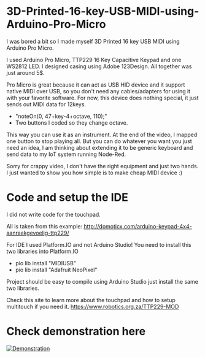 # 3D-Printed-16-key-USB-MIDI-using-Arduino-Pro-Micro

I was bored a bit so I made myself 3D Printed 16 key USB MIDI using Arduino Pro Micro.

I used Arduino Pro Micro, TTP229 16 Key Capacitive Keypad and one WS2812 LED. I designed casing using Adobe 123Design. All together was just around 5$.

Pro Micro is great because it can act as USB HID device and it support native MIDI over USB, so you don't need any cables/adapters for using it with your favorite software. For now, this device does nothing special, it just sends out MIDI data for 12keys.

- "noteOn(0, 47+key-4+octave, 110);"
- Two buttons I coded so they change octave.


This way you can use it as an instrument. At the end of the video, I mapped one button to stop playing all. But you can do whatever you want you just need an idea, I am thinking about extending it to be generic keyboard and send data to my IoT system running Node-Red. 

Sorry for crappy video, I don't have the right equipment and just two hands. I just wanted to show you how simple is to make cheap MIDI device :) 

# Code and setup the IDE
I did not write code for the touchpad. 

All is taken from this example: http://domoticx.com/arduino-keypad-4x4-aanraakgevoelig-ttp229/

For IDE I used Platform.IO and not Arduino Studio!
You need to install this two libraries into Platform.IO
- pio lib install "MIDIUSB"
- pio lib install "Adafruit NeoPixel"

Project should be easy to compile using Arduino Studio just install the same two libraries.

Check this site to learn more about the touchpad and how to setup multitouch if you need it.
https://www.robotics.org.za/TTP229-MOD
# Check demonstration here
[![Demonstration](https://img.youtube.com/vi/_5QUpAhMLr8/0.jpg)](https://www.youtube.com/watch?v=_5QUpAhMLr8)
